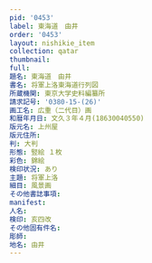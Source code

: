 ```yaml
---
pid: '0453'
label: 東海道　由井
order: '0453'
layout: nishikie_item
collection: qatar
thumbnail: 
full: 
題名: 東海道　由井
書名: 将軍上洛東海道行列図
所蔵機関: 東京大学史料編纂所
請求記号: '0380-15-(26)'
画工名: 広重（二代目）画
和暦年月日: 文久３年４月(18630040550)
版元名: 上州屋
版元住所: 
判: 大判
形態: 竪絵 １枚
彩色: 錦絵
検印状況: あり
主題: 将軍上洛
細目: 風景画
その他書誌事項: 
manifest: 
人名: 
検印: 亥四改
その他固有件名: 
彫師: 
地名: 由井
---
```

